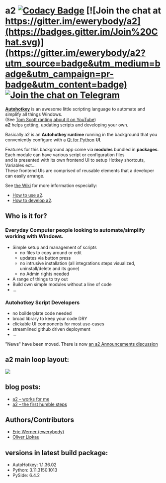# a2 [![Codacy Badge](https://api.codacy.com/project/badge/Grade/0bc56698a44144e68ff191105f97215d)](https://app.codacy.com/app/ewerybody/a2?utm_source=github.com&utm_medium=referral&utm_content=ewerybody/a2&utm_campaign=badger) [![Join the chat at https://gitter.im/ewerybody/a2](https://badges.gitter.im/Join%20Chat.svg)](https://gitter.im/ewerybody/a2?utm_source=badge&utm_medium=badge&utm_campaign=pr-badge&utm_content=badge) [![Join the chat on Telegram](ui/res/telegram_join.svg)](https://t.me/a2script_de)

[**Autohotkey**](https://github.com/AutoHotkey/AutoHotkey) is an awesome little scripting language to automate and simplify all things Windows.\
(See [Tom Scott ranting about it on YouTube](https://youtu.be/lIFE7h3m40U))\
**a2** helps getting, updating scripts and developing your own.

Basically a2 is an **Autohotkey runtime** running in the background that you conveniently configure with a [Qt for Python](https://wiki.qt.io/Qt_for_Python) **UI**.

Features for this background app come via **modules** bundled in **packages**.\
Each module can have various script or configuration files\
and is presented with its own frontend UI to setup Hotkey shortcuts, Variables ect...\
These frontend UIs are comprised of reusable elements that a developer can easily arrange.

See [the Wiki](https://github.com/ewerybody/a2/wiki) for more information especially:
* [How to use a2](../../wiki/How-to-use-a2).
* [How to develop a2](../../wiki/How-to-develop-a2).



## Who is it for?

### Everyday Computer people looking to automate/simplify working with Windows.
* Simple setup and management of scripts
  * no files to copy around or edit
  * updates via button press
  * no intrusive installation (all integrations steps visualized, uninstall/delete and its gone)
  * no Admin rights needed
* A range of things to try out
* Build own simple modules without a line of code
* ...

### Autohotkey Script Developers
* no boilderplate code needed
* broad library to keep your code DRY
* clickable UI components for most use-cases
* streamlined github driven deployment
* ...

"News" have been moved. There is now [an a2 Announcements discussion](https://github.com/ewerybody/a2/discussions/281)

## a2 main loop layout:
![](https://i.imgur.com/zyv1mUb.gif)

## blog posts:
* [a2 – works for me](https://goodsoul.de/blog/a2works4me/)
* [a2 – the first humble steps]([http://goodsoul.de/?p=780](https://goodsoul.de/wp/?p=780))

## <a name="dev-team"></a>Authors/Contributors
* [Eric Werner (ewerybody)](https://github.com/ewerybody)
* [Oliver Lipkau](https://github.com/lipkau)

## versions in latest build package:
* AutoHotkey: 1.1.36.02
* Python: 3.11.3150.1013
* PySide: 6.4.2
